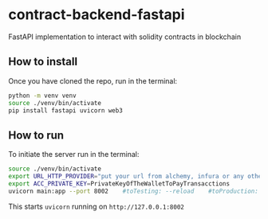 # contract-backend-fastapi

FastAPI implementation to interact with solidity contracts in blockchain

## How to install

Once you have cloned the repo, run in the terminal:

```sh
python -m venv venv
source ./venv/bin/activate
pip install fastapi uvicorn web3
```

## How to run

To initiate the server run in the terminal:

```sh
source ./venv/bin/activate
export URL_HTTP_PROVIDER="put your url from alchemy, infura or any other provider that you use"
export ACC_PRIVATE_KEY=PrivateKeyOfTheWalletToPayTransacctions
uvicorn main:app --port 8002    #toTesting: --reload    #toProduction: --host 0.0.0.0
```

This starts `uvicorn` running on `http://127.0.0.1:8002`